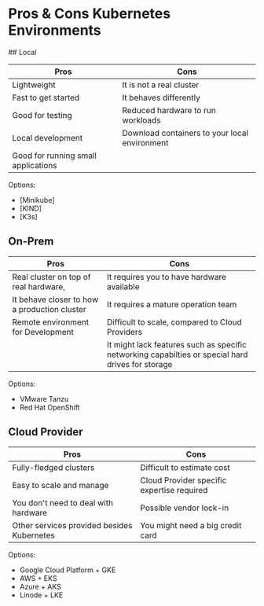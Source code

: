 # Pros & Cons Kubernetes Environments


## Local

| Pros  | Cons |
| ------------- | ------------- |
| Lightweight  | It is not a real cluster  |
| Fast to get started  | It behaves differently  |
| Good for testing | Reduced hardware to run workloads |
| Local development| Download containers to your local environment |
| Good for running small applications | |

Options: 
- [Minikube]
- [KIND]
- [K3s]

## On-Prem

| Pros  | Cons |
| ------------- | ------------- |
| Real cluster on top of real hardware,  | It requires you to have hardware available  |
| It behave closer to how a production cluster  | It requires a mature operation team  |
| Remote environment for Development | Difficult to scale, compared to Cloud Providers |
| | It might lack features such as specific networking capabilties or special hard drives for storage |

Options: 
- VMware Tanzu
- Red Hat OpenShift


## Cloud Provider

| Pros  | Cons |
| ------------- | ------------- |
| Fully-fledged clusters  | Difficult to estimate cost  |
| Easy to scale and manage  | Cloud Provider specific expertise required  |
| You don't need to deal with hardware | Possible vendor lock-in |
| Other services provided besides Kubernetes | You might need a big credit card |

Options: 
- Google Cloud Platform + GKE
- AWS + EKS
- Azure + AKS
- Linode + LKE



